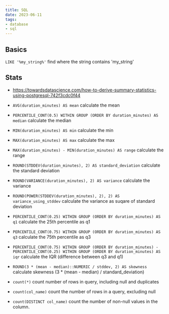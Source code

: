 ```yaml
---
title: SQL
date: 2023-06-11
tags:
- database
- sql
---
```


## Basics

`LIKE '%my_string%'` find where the string contains 'my_string'


## Stats

- <https://towardsdatascience.com/how-to-derive-summary-statistics-using-postgresql-742f3cdc0f44>

- `AVG(duration_minutes) AS mean` calculate the mean
- `PERCENTILE_CONT(0.5) WITHIN GROUP (ORDER BY duration_minutes) AS median` calculate the median
- `MIN(duration_minutes) AS min` calculate the min
- `MAX(duration_minutes) AS max` calculate the max
- `MAX(duration_minutes) - MIN(duration_minutes) AS range` calculate the range
- `ROUND(STDDEV(duration_minutes), 2) AS standard_deviation` calculate the standard deviation
- `ROUND(VARIANCE(duration_minutes), 2) AS variance` calculate the variance
- `ROUND(POWER(STDDEV(duration_minutes), 2), 2) AS variance_using_stddev` calculate the variance as suqare of standard deviation
- `PERCENTILE_CONT(0.25) WITHIN GROUP (ORDER BY duration_minutes) AS q1` calculate the 25th percentile as q1
- `PERCENTILE_CONT(0.75) WITHIN GROUP (ORDER BY duration_minutes) AS q3` calculate the  75th percentile as q3
- `PERCENTILE_CONT(0.75) WITHIN GROUP (ORDER BY duration_minutes) -  PERCENTILE_CONT(0.25) WITHIN GROUP (ORDER BY duration_minutes) AS iqr` calculate the IQR (difference between q3 and q1)
- `ROUND(3 * (mean - median)::NUMERIC / stddev, 2) AS skewness` calculate skewness (3 * (mean - median) / standard_deviation)
- `count(*)` count number of rows in query, including null and duplicates
- `count(col_name)` count the number of rows in a query, excluding null
- `count(DISTINCT col_name)` count the number of non-null values in the column.
